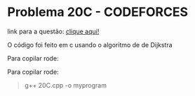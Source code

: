 # Problema 20C - CODEFORCES

link para a questão: [clique aqui!](https://codeforces.com/problemset/problem/20/C)

O código foi feito em c usando o algoritmo de de Dijkstra

Para copilar rode:

Para copilar rode:

> g++ 20C.cpp -o myprogram
